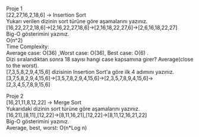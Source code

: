 Proje 1 <br/>
[22,27,16,2,18,6] -> Insertion Sort<br/>
Yukarı verilen dizinin sort türüne göre aşamalarını yazınız.<br/>
[16,22,27,2,18,6]->[2,16,22,27,18,6]->[2,16,18,22,27,6]->[2,6,16,18,22,27]<br/>
Big-O gösterimini yazınız.<br/>
O(n^2)<br/>
Time Complexity:<br/>
Average case: O(36) ,Worst case: O(36), Best case: O(6) .<br/>
Dizi sıralandıktan sonra 18 sayısı hangi case kapsamına girer? Average(close to the worst).<br/>
[7,3,5,8,2,9,4,15,6] dizisinin Insertion Sort'a göre ilk 4 adımını yazınız.<br/>
[3,7,5,8,2,9,4,15,6]->[3,5,7,8,2,9,4,15,6]->[2,3,5,7,8,9,4,15,6]->[2,3,4,5,7,8,9,15,6]<br/>


Proje 2<br/>
[16,21,11,8,12,22] -> Merge Sort<br/>
Yukarıdaki dizinin sort türüne göre aşamalarını yazınız.<br/>
[16,21],[8,11],[12,22]->[8,11,16,21],[12,22]->[8,11,12,16,21,22]<br/>
Big-O gösterimini yazınız.<br/>
Average, best, worst: O(n*Log n)<br/>
